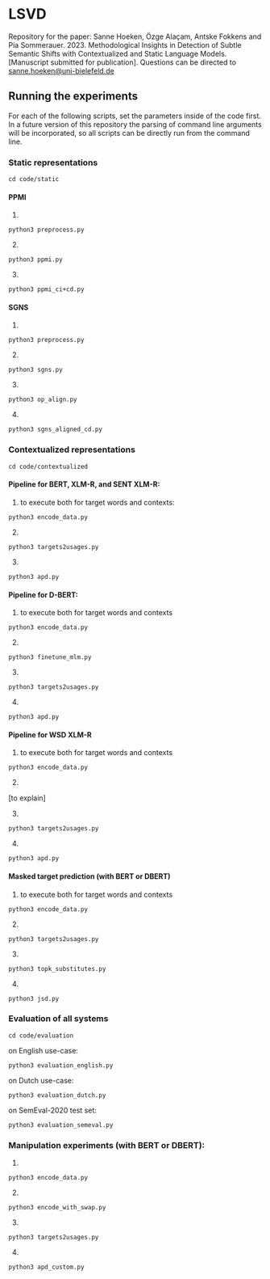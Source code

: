 # LSVD

Repository for the paper: Sanne Hoeken, Özge Alaçam, Antske Fokkens and Pia Sommerauer. 2023. Methodological Insights in Detection of Subtle Semantic Shifts with Contextualized and Static Language Models. [Manuscript submitted for publication].
Questions can be directed to sanne.hoeken@uni-bielefeld.de

## Running the experiments

For each of the following scripts, set the parameters inside of the code first. In a future version of this repository the parsing of command line arguments will be incorporated, so all scripts can be directly run from the command line. 

### Static representations
```
cd code/static
```
#### PPMI 

1.
```
python3 preprocess.py
```
2. 
```
python3 ppmi.py
```
3. 
```
python3 ppmi_ci+cd.py
```
#### SGNS 

1. 
```
python3 preprocess.py
```
2. 
```
python3 sgns.py
```
3. 
```
python3 op_align.py
```
4. 
```
python3 sgns_aligned_cd.py
```
### Contextualized representations
```
cd code/contextualized
```
#### Pipeline for BERT, XLM-R, and SENT XLM-R:

1. to execute both for target words and contexts:
```
python3 encode_data.py
```
2. 
```
python3 targets2usages.py
```
3. 
```
python3 apd.py
```
#### Pipeline for D-BERT: 

1. to execute both for target words and contexts
```
python3 encode_data.py
```
2. 
```
python3 finetune_mlm.py
```
3. 
```
python3 targets2usages.py
```
4. 
```
python3 apd.py
```
#### Pipeline for WSD XLM-R

1. to execute both for target words and contexts
```
python3 encode_data.py
```

2. 
[to explain]

3. 
```
python3 targets2usages.py
```
4. 
```
python3 apd.py
```
#### Masked target prediction (with BERT or DBERT)

1. to execute both for target words and contexts
```
python3 encode_data.py
```
2. 
```
python3 targets2usages.py
```
3. 
```
python3 topk_substitutes.py
```
4. 
```
python3 jsd.py
```

### Evaluation of all systems 
```
cd code/evaluation
```

on English use-case:
```
python3 evaluation_english.py
```
on Dutch use-case:
```
python3 evaluation_dutch.py
```
on SemEval-2020 test set:
```
python3 evaluation_semeval.py
```

### Manipulation experiments (with BERT or DBERT):

1. 
```
python3 encode_data.py
```
2. 
```
python3 encode_with_swap.py
```
3. 
```
python3 targets2usages.py
```
4. 
```
python3 apd_custom.py
```
